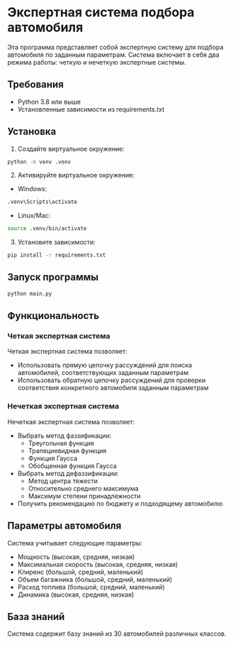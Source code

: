 # Экспертная система подбора автомобиля

Эта программа представляет собой экспертную систему для подбора автомобиля по заданным параметрам. Система включает в себя два режима работы: четкую и нечеткую экспертные системы.

## Требования

- Python 3.8 или выше
- Установленные зависимости из requirements.txt

## Установка

1. Создайте виртуальное окружение:
```bash
python -m venv .venv
```

2. Активируйте виртуальное окружение:
- Windows:
```bash
.venv\Scripts\activate
```
- Linux/Mac:
```bash
source .venv/bin/activate
```

3. Установите зависимости:
```bash
pip install -r requirements.txt
```

## Запуск программы

```bash
python main.py
```

## Функциональность

### Четкая экспертная система

Четкая экспертная система позволяет:
- Использовать прямую цепочку рассуждений для поиска автомобилей, соответствующих заданным параметрам
- Использовать обратную цепочку рассуждений для проверки соответствия конкретного автомобиля заданным параметрам

### Нечеткая экспертная система

Нечеткая экспертная система позволяет:
- Выбрать метод фаззификации:
  - Треугольная функция
  - Трапециевидная функция
  - Функция Гаусса
  - Обобщенная функция Гаусса
- Выбрать метод дефаззификации:
  - Метод центра тяжести
  - Относительно среднего максимума
  - Максимум степени принадлежности
- Получить рекомендацию по бюджету и подходящему автомобилю

## Параметры автомобиля

Система учитывает следующие параметры:
- Мощность (высокая, средняя, низкая)
- Максимальная скорость (высокая, средняя, низкая)
- Клиренс (большой, средний, маленький)
- Объем багажника (большой, средний, маленький)
- Расход топлива (большой, средний, маленький)
- Динамика (высокая, средняя, низкая)

## База знаний

Система содержит базу знаний из 30 автомобилей различных классов.